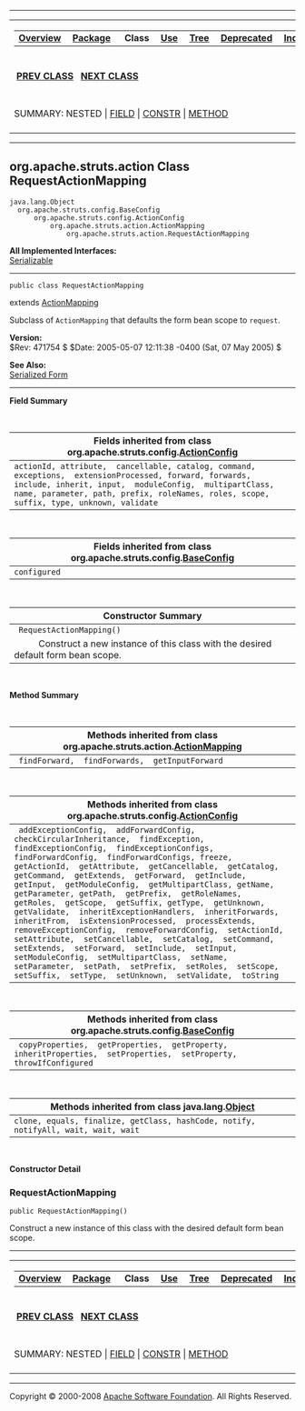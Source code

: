 ------------------------------------------------------------------------

<span id="navbar_top"></span> [](#skip-navbar_top "Skip navigation links")

<table>
<colgroup>
<col width="50%" />
<col width="50%" />
</colgroup>
<tbody>
<tr class="odd">
<td align="left"><span id="navbar_top_firstrow"></span>
<table>
<tbody>
<tr class="odd">
<td align="left"><a href="../../../../overview-summary.html.md"><strong>Overview</strong></a> </td>
<td align="left"><a href="package-summary.html.md"><strong>Package</strong></a> </td>
<td align="left"> <strong>Class</strong> </td>
<td align="left"><a href="class-use/RequestActionMapping.html.md"><strong>Use</strong></a> </td>
<td align="left"><a href="package-tree.html.md"><strong>Tree</strong></a> </td>
<td align="left"><a href="../../../../deprecated-list.html.md"><strong>Deprecated</strong></a> </td>
<td align="left"><a href="../../../../index-all.html.md"><strong>Index</strong></a> </td>
<td align="left"><a href="../../../../help-doc.html.md"><strong>Help</strong></a> </td>
</tr>
</tbody>
</table></td>
<td align="left"></td>
</tr>
<tr class="even">
<td align="left"> <a href="../../../../org/apache/struts/action/RedirectingActionForward.html.md" title="class in org.apache.struts.action"><strong>PREV CLASS</strong></a>   <a href="../../../../org/apache/struts/action/RequestProcessor.html" title="class in org.apache.struts.action"><strong>NEXT CLASS</strong></a></td>
<td align="left"><a href="../../../../index.html.md?org/apache/struts/action/RequestActionMapping.html"><strong>FRAMES</strong></a>    <a href="RequestActionMapping.html"><strong>NO FRAMES</strong></a>    
<a href="../../../../allclasses-noframe.html.md"><strong>All Classes</strong></a></td>
</tr>
<tr class="odd">
<td align="left">SUMMARY: NESTED | <a href="#fields_inherited_from_class_org.apache.struts.config.ActionConfig">FIELD</a> | <a href="#constructor_summary">CONSTR</a> | <a href="#methods_inherited_from_class_org.apache.struts.action.ActionMapping">METHOD</a></td>
<td align="left">DETAIL: FIELD | <a href="#constructor_detail">CONSTR</a> | METHOD</td>
</tr>
</tbody>
</table>

<span id="skip-navbar_top"></span>

------------------------------------------------------------------------

org.apache.struts.action
 Class RequestActionMapping
---------------------------

    java.lang.Object
      org.apache.struts.config.BaseConfig
          org.apache.struts.config.ActionConfig
              org.apache.struts.action.ActionMapping
                  org.apache.struts.action.RequestActionMapping

**All Implemented Interfaces:**  
[Serializable](http://java.sun.com/j2se/1.4.2/docs/api/java/io/Serializable.html.md?is-external=true "class or interface in java.io")

------------------------------------------------------------------------

    public class RequestActionMapping

extends [ActionMapping](../../../../org/apache/struts/action/ActionMapping.html.md "class in org.apache.struts.action")

Subclass of `ActionMapping` that defaults the form bean scope to `request`.

**Version:**  
$Rev: 471754 $ $Date: 2005-05-07 12:11:38 -0400 (Sat, 07 May 2005) $

**See Also:**  
[Serialized Form](../../../../serialized-form.html.md#org.apache.struts.action.RequestActionMapping)

------------------------------------------------------------------------

<span id="field_summary"></span>

**Field Summary**

 <span id="fields_inherited_from_class_org.apache.struts.config.ActionConfig"></span>

| **Fields inherited from class org.apache.struts.config.[ActionConfig](../../../../org/apache/struts/config/ActionConfig.html.md "class in org.apache.struts.config")**                                                                                          |
|--------------------------------------------------------------------------------------------------------------------------------------------------------------------------------------------------------------------------------------------------------------|
| `actionId, attribute,  cancellable, catalog, command,  exceptions,  extensionProcessed, forward, forwards, include, inherit, input,  moduleConfig,  multipartClass, name, parameter, path, prefix, roleNames, roles, scope, suffix, type, unknown, validate` |

 <span id="fields_inherited_from_class_org.apache.struts.config.BaseConfig"></span>

| **Fields inherited from class org.apache.struts.config.[BaseConfig](../../../../org/apache/struts/config/BaseConfig.html.md "class in org.apache.struts.config")** |
|-----------------------------------------------------------------------------------------------------------------------------------------------------------------|
| `configured`                                                                                                                                                    |

  <span id="constructor_summary"></span>

| **Constructor Summary**                                                                     |
|---------------------------------------------------------------------------------------------|
| ` RequestActionMapping()`                                                                   
            Construct a new instance of this class with the desired default form bean scope.  |

  <span id="method_summary"></span>

**Method Summary**

 <span id="methods_inherited_from_class_org.apache.struts.action.ActionMapping"></span>

| **Methods inherited from class org.apache.struts.action.[ActionMapping](../../../../org/apache/struts/action/ActionMapping.html.md "class in org.apache.struts.action")** |
|------------------------------------------------------------------------------------------------------------------------------------------------------------------------|
| ` findForward,  findForwards,  getInputForward`                                                                                                                        |

 <span id="methods_inherited_from_class_org.apache.struts.config.ActionConfig"></span>

| **Methods inherited from class org.apache.struts.config.[ActionConfig](../../../../org/apache/struts/config/ActionConfig.html.md "class in org.apache.struts.config")**                                                                                                                                                                                                                                                                                                                                                                                                                                                                                                                                                                                                                                                                                                                                                                  |
|---------------------------------------------------------------------------------------------------------------------------------------------------------------------------------------------------------------------------------------------------------------------------------------------------------------------------------------------------------------------------------------------------------------------------------------------------------------------------------------------------------------------------------------------------------------------------------------------------------------------------------------------------------------------------------------------------------------------------------------------------------------------------------------------------------------------------------------------------------------------------------------------------------------------------------------|
| ` addExceptionConfig,  addForwardConfig,  checkCircularInheritance,  findException,  findExceptionConfig,  findExceptionConfigs,  findForwardConfig,  findForwardConfigs, freeze,  getActionId,  getAttribute,  getCancellable,  getCatalog,  getCommand,  getExtends,  getForward,  getInclude,  getInput,  getModuleConfig,  getMultipartClass, getName,  getParameter, getPath,  getPrefix,  getRoleNames,  getRoles,  getScope,  getSuffix, getType,  getUnknown,  getValidate,  inheritExceptionHandlers,  inheritForwards,  inheritFrom,  isExtensionProcessed,  processExtends,  removeExceptionConfig,  removeForwardConfig,  setActionId,  setAttribute,  setCancellable,  setCatalog,  setCommand,  setExtends,  setForward,  setInclude,  setInput,  setModuleConfig,  setMultipartClass,  setName,  setParameter,  setPath,  setPrefix,  setRoles,  setScope,  setSuffix,  setType,  setUnknown,  setValidate,  toString` |

 <span id="methods_inherited_from_class_org.apache.struts.config.BaseConfig"></span>

| **Methods inherited from class org.apache.struts.config.[BaseConfig](../../../../org/apache/struts/config/BaseConfig.html.md "class in org.apache.struts.config")** |
|------------------------------------------------------------------------------------------------------------------------------------------------------------------|
| ` copyProperties,  getProperties,  getProperty,  inheritProperties,  setProperties,  setProperty,  throwIfConfigured`                                            |

 <span id="methods_inherited_from_class_java.lang.Object"></span>

| **Methods inherited from class java.lang.[Object](http://java.sun.com/j2se/1.4.2/docs/api/java/lang/Object.html.md?is-external=true "class or interface in java.lang")** |
|-----------------------------------------------------------------------------------------------------------------------------------------------------------------------|
| `clone, equals, finalize, getClass, hashCode, notify, notifyAll, wait, wait, wait`                                                                                    |

 

<span id="constructor_detail"></span>

**Constructor Detail**

### RequestActionMapping

    public RequestActionMapping()

Construct a new instance of this class with the desired default form bean scope.

------------------------------------------------------------------------

<span id="navbar_bottom"></span> [](#skip-navbar_bottom "Skip navigation links")

<table>
<colgroup>
<col width="50%" />
<col width="50%" />
</colgroup>
<tbody>
<tr class="odd">
<td align="left"><span id="navbar_bottom_firstrow"></span>
<table>
<tbody>
<tr class="odd">
<td align="left"><a href="../../../../overview-summary.html.md"><strong>Overview</strong></a> </td>
<td align="left"><a href="package-summary.html.md"><strong>Package</strong></a> </td>
<td align="left"> <strong>Class</strong> </td>
<td align="left"><a href="class-use/RequestActionMapping.html.md"><strong>Use</strong></a> </td>
<td align="left"><a href="package-tree.html.md"><strong>Tree</strong></a> </td>
<td align="left"><a href="../../../../deprecated-list.html.md"><strong>Deprecated</strong></a> </td>
<td align="left"><a href="../../../../index-all.html.md"><strong>Index</strong></a> </td>
<td align="left"><a href="../../../../help-doc.html.md"><strong>Help</strong></a> </td>
</tr>
</tbody>
</table></td>
<td align="left"></td>
</tr>
<tr class="even">
<td align="left"> <a href="../../../../org/apache/struts/action/RedirectingActionForward.html.md" title="class in org.apache.struts.action"><strong>PREV CLASS</strong></a>   <a href="../../../../org/apache/struts/action/RequestProcessor.html" title="class in org.apache.struts.action"><strong>NEXT CLASS</strong></a></td>
<td align="left"><a href="../../../../index.html.md?org/apache/struts/action/RequestActionMapping.html"><strong>FRAMES</strong></a>    <a href="RequestActionMapping.html"><strong>NO FRAMES</strong></a>    
<a href="../../../../allclasses-noframe.html.md"><strong>All Classes</strong></a></td>
</tr>
<tr class="odd">
<td align="left">SUMMARY: NESTED | <a href="#fields_inherited_from_class_org.apache.struts.config.ActionConfig">FIELD</a> | <a href="#constructor_summary">CONSTR</a> | <a href="#methods_inherited_from_class_org.apache.struts.action.ActionMapping">METHOD</a></td>
<td align="left">DETAIL: FIELD | <a href="#constructor_detail">CONSTR</a> | METHOD</td>
</tr>
</tbody>
</table>

<span id="skip-navbar_bottom"></span>

------------------------------------------------------------------------

Copyright © 2000-2008 [Apache Software Foundation](http://www.apache.org/). All Rights Reserved.
